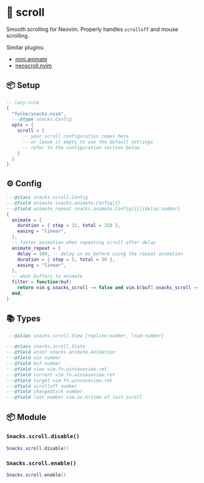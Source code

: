 # 🍿 scroll

Smooth scrolling for Neovim.
Properly handles `scrolloff` and mouse scrolling.

Similar plugins:

- [mini.animate](https://github.com/echasnovski/mini.animate)
- [neoscroll.nvim](https://github.com/karb94/neoscroll.nvim)

<!-- docgen -->

## 📦 Setup

```lua
-- lazy.nvim
{
  "folke/snacks.nvim",
  ---@type snacks.Config
  opts = {
    scroll = {
      -- your scroll configuration comes here
      -- or leave it empty to use the default settings
      -- refer to the configuration section below
    }
  }
}
```

## ⚙️ Config

```lua
---@class snacks.scroll.Config
---@field animate snacks.animate.Config|{}
---@field animate_repeat snacks.animate.Config|{}|{delay:number}
{
  animate = {
    duration = { step = 15, total = 250 },
    easing = "linear",
  },
  -- faster animation when repeating scroll after delay
  animate_repeat = {
    delay = 100, -- delay in ms before using the repeat animation
    duration = { step = 5, total = 50 },
    easing = "linear",
  },
  -- what buffers to animate
  filter = function(buf)
    return vim.g.snacks_scroll ~= false and vim.b[buf].snacks_scroll ~= false and vim.bo[buf].buftype ~= "terminal"
  end,
}
```

## 📚 Types

```lua
---@alias snacks.scroll.View {topline:number, lnum:number}
```

```lua
---@class snacks.scroll.State
---@field anim? snacks.animate.Animation
---@field win number
---@field buf number
---@field view vim.fn.winsaveview.ret
---@field current vim.fn.winsaveview.ret
---@field target vim.fn.winsaveview.ret
---@field scrolloff number
---@field changedtick number
---@field last number vim.uv.hrtime of last scroll
```

## 📦 Module

### `Snacks.scroll.disable()`

```lua
Snacks.scroll.disable()
```

### `Snacks.scroll.enable()`

```lua
Snacks.scroll.enable()
```
